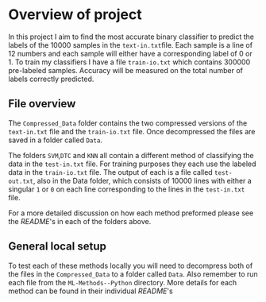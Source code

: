 # Overview of project

In this project I aim to find the most accurate binary classifier to predict the labels of the 10000 samples in the `text-in.txt`file.
Each sample is a line of 12 numbers and each sample will either have a corresponding label of 0 or 1.
To train my classifiers I have a file `train-io.txt` which contains 300000 pre-labeled samples.
Accuracy will be measured on the total number of labels correctly predicted.

## File overview

The `Compressed_Data` folder contains the two compressed versions of the `text-in.txt` file and the `train-io.txt` file. Once decompressed the files are saved in a folder called `Data`.

The folders `SVM`,`DTC` and `KNN` all contain a different method of classifying the data in the `test-in.txt` file. For training purposes they each use the labeled data in the `train-io.txt` file. The output of each is a file called `test-out.txt`, also in the Data folder, which consists of 10000 lines with either a singular `1` or `0` on each line corresponding to the lines in the `test-in.txt` file.

For a more detailed discussion on how each method preformed please see the _README_'s in each of the folders above.

## General local setup

To test each of these methods locally you will need to decompress both of the files in the `Compressed_Data` to a folder called `Data`. Also remember to run each file from the `ML-Methods--Python` directory. More details for each method can be found in their individual _README_'s
